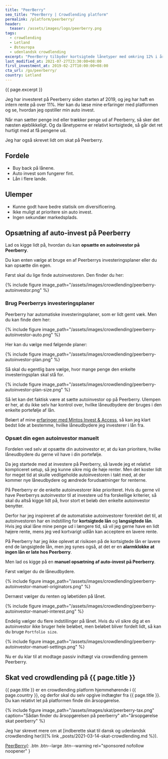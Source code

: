 ```yaml
---
title: "PeerBerry"
seo_title: "PeerBerry | Crowdlending platform"
permalink: /platform/peerberry/
header:
  teaser: /assets/images/logo/peerberry.png
tags:
  - crowdlending
  - Letland
  - Østeuropa
  - udenlandsk crowdlending
excerpt: "PeerBerry tilbyder kortsigtede lånetyper med omkring 12% i årligt afkast og buy back garanti. Alternativ til Mintos."
last_modified_at: 2021-07-27T23:30:00+08:00
first_investment_at: 2019-02-27T10:00:00+08:00
cta_url: /go/peerberry/
country: Letland
---
```


{{ page.excerpt }}

Jeg har investeret på Peerberry siden starten af 2019, og jeg har haft en intern rente på over 11%. Her kan du læse mine erfaringer med platformen og se, hvordan jeg opstiller min auto invest.

Når man sætter penge ind eller trækker penge ud af Peerberry, så sker det næsten øjeblikkeligt. Og da lånetyperne er relativt kortsigtede, så går det ret hurtigt med at få pengene ud.

Jeg har også skrevet lidt om skat på Peerberry.

## Fordele

- Buy back på lånene.
- Auto invest som fungerer fint.
- Lån i flere lande.

## Ulemper

- Kunne godt have bedre statisik om diversificering.
- Ikke muligt at prioritere sin auto invest.
- Ingen sekundær markedsplads.

## Opsætning af auto-invest på Peerberry

Lad os kigge lidt på, hvordan du kan **opsætte en autoinvestor på Peerberry**.

Du kan enten vælge at bruge en af Peerberrys investeringsplaner eller du kan opsætte din egen.

Først skal du lige finde autoinvestoren. Den finder du her:

{% include figure image_path="/assets/images/crowdlending/peerberry-autoinvestor.png" %}

### Brug Peerberrys investeringsplaner

Peerberry har automatiske investeringsplaner, som er lidt gemt væk. Men du kan finde dem her:

{% include figure image_path="/assets/images/crowdlending/peerberry-autoinvestor-auto.png" %}

Her kan du vælge med følgende planer:

{% include figure image_path="/assets/images/crowdlending/peerberry-autoinvestor-plan.png" %}

Så skal du egentlig bare vælge, hvor mange penge den enkelte investeringsplan skal stå for.

{% include figure image_path="/assets/images/crowdlending/peerberry-autoinvestor-plan-size.png" %}

Så let kan det faktisk være at sætte autoinvestor op på Peerberry. Ulempen er her, at du ikke selv har kontrol over, hvilke låneudbydere der bruges i den enkelte portefølje af lån.

Belært af mine [erfaringer med Mintos Invest & Access](/platform/mintos/), så kan jeg klart bedst lide at bestemme, hvilke låneudbydere jeg investerer i lån fra.

### Opsæt din egen autoinvestor manuelt

Fordelen ved selv at opsætte din autoinvestor er, at du kan prioritere, hvilke låneudbydere du gerne vil have i din portefølje.

Da jeg startede med at investere på Peerberry, så lavede jeg et relativt kompliceret setup, så jeg kunne sikre mig de høje renter. Men det koster lidt for meget tid at skulle vedligeholde autoinvestoren i takt med, at der kommer nye låneudbydere og ændrede forudsætninger for renterne.

På Peerberry er de enkelte autoinvestorer ikke prioriteret. Hvis du gerne vil have Peerberrys autoinvestor til at investere ud fra forskellige kriterier, så skal du altså kigge lidt på, hvor stort et beløb den enkelte autoinvestor benytter.

Derfor har jeg inspireret af de automatiske autoinvestorer forenklet det til, at autoinvestoren har en indstilling for **kortsigtede lån** og **langsigtede lån**. Hvis jeg skal låne mine penge ud i længere tid, så vil jeg gerne have en lidt højere rente, mens jeg ved kortvarigt udlån kan acceptere en lavere rente.

På Peerberry har jeg ikke oplevet at risikoen på de kortsigtede lån er lavere end de langsigtede lån, men jeg synes også, at det er en **alarmklokke at ingen lån er late hos Peerberry**.

Men lad os kigge på en **manuel opsætning af auto-invest på Peerberry**.

Først vælger du de låneudbydere.

{% include figure image_path="/assets/images/crowdlending/peerberry-autoinvestor-manuel-originators.png" %}

Dernæst vælger du renten og løbetiden på lånet.

{% include figure image_path="/assets/images/crowdlending/peerberry-autoinvestor-manuel-interest.png" %}

Endelig vælger du flere indstillinger på lånet. Hvis du vil sikre dig at en autoinvestor ikke bruger hele beløbet, men beløbet bliver fordelt lidt, så kan du bruge `Portfolio size`.

{% include figure image_path="/assets/images/crowdlending/peerberry-autoinvestor-manuel-settings.png" %}

Nu er du klar til at modtage passiv indtægt via crowdlending gennem Peerberry.

## Skat ved crowdlending på {{ page.title }}

{{ page.title }} er en crowdlending platform hjemmehørende i {{ page.country }}, og derfor skal du selv opgive indtægter fra {{ page.title }}. Du kan relativt let på platformen finde din årsopgørelse.

{% include figure image_path="/assets/images/skat/peerberry-tax.png" caption="Sådan finder du årsopgørelsen på peerberry" alt="årsopgørelse skat peerberry" %}

Jeg har skrevet mere om at [indberette skat til dansk og udenlandsk crowdlending her]({% link _posts/2021-03-14-skat-crowdlending.md %}).

[PeerBerry](/go/peerberry/){: .btn .btn--large .btn--warning rel="sponsored nofollow noopener" }
